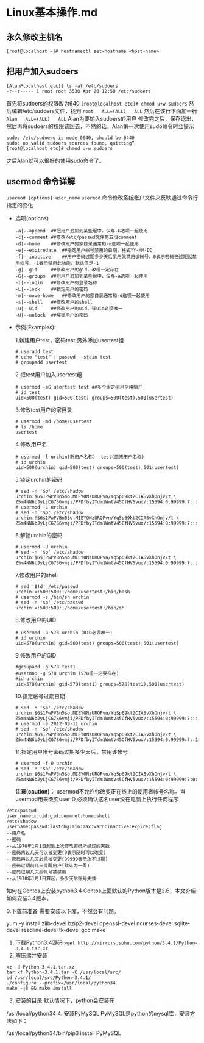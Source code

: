 Linux基本操作.md
======

## 永久修改主机名
```shell
[root@localhost ~]# hostnamectl set-hostname <host-name>
```

## 把用户加入sudoers
```shell
[Alan@localhost etc]$ ls -al /etc/sudoers
-r--r----- 1 root root 3530 Apr 20 12:50 /etc/sudoers
```
首先将sudoers的权限改为640
`[root@localhost etc]# chmod u+w sudoers`
然后编辑/etc/sudoers文件，找到
`root	ALL=(ALL)	ALL`
然后在该行下面加一行
`Alan	ALL=(ALL)	ALL`
Alan为要加入sudoers的用户
修改完之后，保存退出，然后再将sudoers的权限该回去，不然的话，Alan第一次使用sudo命令时会提示
```shell
sudo: /etc/sudoers is mode 0640, should be 0440
sudo: no valid sudoers sources found, quitting”
[root@localhost etc]# chmod u-w sudoers
```
之后Alan就可以很好的使用sudo命令了。

## usermod 命令详解
`usermod [options] user_name`
`usermod` 命令修改系统帐户文件来反映通过命令行指定的变化

* 选项(options)

	```shell
	-a|--append  ##把用户追加到某些组中，仅与-G选项一起使用 
	-c|--comment ##修改/etc/passwd文件第五段comment 
	-d|--home    ##修改用户的家目录通常和-m选项一起使用 
	-e|--expiredate  ##指定用户帐号禁用的日期，格式YY-MM-DD 
	-f|--inactive    ##用户密码过期多少天后采用就禁用该帐号，0表示密码已过期就禁用帐号，-1表示禁用此功能，默认值是-1 
	-g|--gid     ##修改用户的gid，改组一定存在
	-G|--groups  ##把用户追加到某些组中，仅与-a选项一起使用 
	-l|--login   ##修改用户的登录名称 
	-L|--lock    ##锁定用户的密码 
	-m|--move-home   ##修改用户的家目录通常和-d选项一起使用 
	-s|--shell   ##修改用户的shell 
	-u|--uid     ##修改用户的uid，该uid必须唯一 
	-U|--unlock  ##解锁用户的密码 
	```

* 示例(Examples):

	1.新建用户test，密码test,另外添加usertest组
	```
	# useradd test 
	# echo "test" | passwd --stdin test 
	# groupadd usertest 
	```
	2.把test用户加入usertest组
	```
	# usermod -aG usertest test ##多个组之间用空格隔开 
	# id test 
	uid=500(test) gid=500(test) groups=500(test),501(usertest)
	```
	3.修改test用户的家目录
	```
	# usermod -md /home/usertest 
	# ls /home 
	usertest
	```
	4.修改用户名
	```
	# usermod -l urchin(新用户名称)  test(原来用户名称) 
	# id urchin 
	uid=500(urchin) gid=500(test) groups=500(test),501(usertest)
	```
	5.锁定urchin的密码
	```
	# sed -n '$p' /etc/shadow 
	urchin:$6$1PwPVBn5$o.MIEYONzURQPvn/YqSp69kt2CIASvXhOnjv/t \
	Z5m4NN6bJyLjCG7S6vmji/PFDfbyITdm1WmtV45CfHV5vux/:15594:0:99999:7::: 
	# usermod -L urchin 
	# sed -n '$p' /etc/shadow 
	urchin:!$6$1PwPVBn5$o.MIEYONzURQPvn/YqSp69kt2CIASvXhOnjv/t \
	Z5m4NN6bJyLjCG7S6vmji/PFDfbyITdm1WmtV45CfHV5vux/:15594:0:99999:7::: 
	```
	6.解锁urchin的密码
	```
	# usermod -U urchin 
	# sed -n '$p' /etc/shadow 
	urchin:$6$1PwPVBn5$o.MIEYONzURQPvn/YqSp69kt2CIASvXhOnjv/t \ 
	Z5m4NN6bJyLjCG7S6vmji/PFDfbyITdm1WmtV45CfHV5vux/:15594:0:99999:7:::
	```
	7.修改用户的shell
	```
	# sed '$!d' /etc/passwd 
	urchin:x:500:500::/home/usertest:/bin/bash 
	# usermod -s /bin/sh urchin 
	# sed -n '$p' /etc/passwd 
	urchin:x:500:500::/home/usertest:/bin/sh
	```
	8.修改用户的UID
	```
	# usermod -u 578 urchin (UID必须唯一) 
	# id urchin 
	uid=578(urchin) gid=500(test) groups=500(test),501(usertest)
	``` 
	9,修改用户的GID
	```
	#groupadd -g 578 test1 
	#usermod -g 578 urchin (578组一定要存在) 
	#id urchin 
	uid=578(urchin) gid=578(test1) groups=578(test1),501(usertest)
	```
	10.指定帐号过期日期
	```
	# sed -n '$p' /etc/shadow 
	urchin:$6$1PwPVBn5$o.MIEYONzURQPvn/YqSp69kt2CIASvXhOnjv/t \ 
	Z5m4NN6bJyLjCG7S6vmji/PFDfbyITdm1WmtV45CfHV5vux/:15594:0:99999:7::: 
	# usermod -e 2012-09-11 urchin 
	# sed -n '$p' /etc/shadow 
	urchin:$6$1PwPVBn5$o.MIEYONzURQPvn/YqSp69kt2CIASvXhOnjv/t \ 
	Z5m4NN6bJyLjCG7S6vmji/PFDfbyITdm1WmtV45CfHV5vux/:15594:0:99999:7::15594:
	```
	11.指定用户帐号密码过期多少天后，禁用该帐号
	```
	# usermod -f 0 urchin 
	# sed -n '$p' /etc/shadow 
	urchin:$6$1PwPVBn5$o.MIEYONzURQPvn/YqSp69kt2CIASvXhOnjv/t \ 
	Z5m4NN6bJyLjCG7S6vmji/PFDfbyITdm1WmtV45CfHV5vux/:15594:0:99999:7:0:15594: 
	```
	**注意(caution)：**
	usermod不允许你改变正在线上的使用者帐号名称。当usermod用来改变userID,必须确认这名user没在电脑上执行任何程序

```
/etc/passwd
user_name:x:uid:gid:commnet:home:shell
/etc/shadow
username:passwd:lastchg:min:max:warn:inactive:expire:flag
--用户名
--密码
--从1970年1月1日起到上次修改密码所经过的天数
--密码再过几天可以被变更(0表示随时可以改变)
--密码再过几天必须被变更(99999表示永不过期)
--密码过期前几天提醒用户(默认为一周)
--密码过期几天后帐号被禁用
--从1970年1月1日算起，多少天后账号失效
```


如何在Centos上安装python3.4
Centos上面默认的Python版本是2.6，本文介绍如何安装3.4版本。

0.下载前准备
需要安装以下库，不然会有问题。

yum -y install zlib-devel bzip2-devel openssl-devel ncurses-devel sqlite-devel readline-devel tk-devel gcc make
1. 下载Python3.4源码
`wget http://mirrors.sohu.com/python/3.4.1/Python-3.4.1.tar.xz`
2. 解压缩并安装
```
xz -d Python-3.4.1.tar.xz
tar xf Python-3.4.1.tar -C /usr/local/src/
cd /usr/local/src/Python-3.4.1/
./configure --prefix=/usr/local/python34
make -j8 && make install
```
3. 安装的目录
默认情况下，python会安装在

/usr/local/python34
4. 安装PyMySQL
PyMySQL是python的mysql库，安装方法如下：

/usr/local/python34/bin/pip3 install PyMySQL